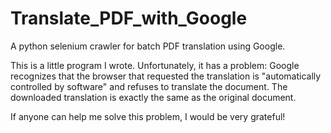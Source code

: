 # Translate_PDF_with_Google
A python selenium crawler for batch PDF translation using Google.

This is a little program I wrote. Unfortunately, it has a problem: Google recognizes that the browser that requested the translation is "automatically controlled by software" and refuses to translate the document. The downloaded translation is exactly the same as the original document.

If anyone can help me solve this problem, I would be very grateful!
